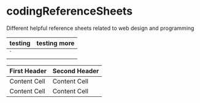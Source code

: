 # codingReferenceSheets
Different helpful reference sheets related to web design and programming

| **testing** | **testing more** |
| --------- | ---------- |
| `<testing> | |

| First Header  | Second Header |
| ------------- | ------------- |
| Content Cell  | Content Cell  |
| Content Cell  | Content Cell  |
